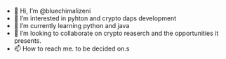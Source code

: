- 👋 Hi, I’m @bluechimalizeni
- 👀 I’m interested in pyhton and crypto daps development
- 🌱 I’m currently learning python and java
- 💞️ I’m looking to collaborate on crypto reaserch and the opportunities it presents.
- 📫 How to reach me. to be decided on.s

<!---
bluechimalizeni/bluechimalizeni is a ✨ special ✨ repository because its `README.md` (this file) appears on your GitHub profile.
You can click the Preview link to take a look at your changes.
--->
